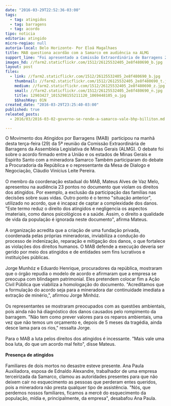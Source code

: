 ```yaml
---
date: "2016-03-29T22:52:36-03:00"
tags:
  - tag: atingidos
  - tag: barragens
  - tag: acordo
tipo: noticia
editoria: atingido
micro-regiao: null
autoria-local: Belo Horizonte- Por Eloá Magalhaes
title: MAB questiona acordão com a Samarco em audiência na ALMG
support_line: "Foi apresentado a Comissão Extraordinária de Barragens 23 pontos que violam os direitos humanos "
images_hd: //farm2.staticflickr.com/1512/26125532405_2e8f480690_b.jpg
layout: post
files:
  - link: //farm2.staticflickr.com/1512/26125532405_2e8f480690_b.jpg
    thumbnail: //farm2.staticflickr.com/1512/26125532405_2e8f480690_t.jpg
    medium: //farm2.staticflickr.com/1512/26125532405_2e8f480690_z.jpg
    small: //farm2.staticflickr.com/1512/26125532405_2e8f480690_n.jpg
    title: 12903427_1015298155211120_1069448105_o.jpg
    $$hashKey: 01N
created_date: "2016-03-29T23:25:40-03:00"
published: true
releated_posts:
  - 2016/03/2016-03-02-governo-se-rende-a-samarco-vale-bhp-billiton.md

---
```

<p>O Movimento dos Atingidos por Barragens (MAB)&nbsp; participou na manh&atilde; desta ter&ccedil;a-feira (29) da 5&ordf; reuni&atilde;o da Comiss&atilde;o Extraordin&aacute;ria de Barragens da Assembleia Legislativa de Minas Gerais (ALMG). O debate foi sobre o acordo firmado entre a Uni&atilde;o e os estados de Minas Gerais e Esp&iacute;rito Santo com a mineradora Samarco Tamb&eacute;m participaram do debate a Procuradoria da Rep&uacute;blica e o representante da Mesa de Dialogo e Negocia&ccedil;&atilde;o, Cl&aacute;udio Vin&iacute;cius Leite Pereira.<br />
<br />
O membro da coordena&ccedil;&atilde;o estadual do MAB, Mateus Alves de Vaz Melo, apresentou na audi&ecirc;ncia 23 pontos no documento que violam os direitos dos atingidos. Por exemplo, a exclus&atilde;o da participa&ccedil;&atilde;o das fam&iacute;lias nas decis&otilde;es sobre suas vidas. Outro ponto &eacute; o termo &quot;situa&ccedil;&atilde;o anterior&quot;, utilizado no acordo, que &eacute; incapaz de captar a complexidade dos danos. &quot;Este termo reduz o direito dos atingidos e negligencia os aspectos imateriais, como danos psicol&oacute;gicos e a sa&uacute;de. Assim, o direito a qualidade de vida da popula&ccedil;&atilde;o &eacute; ignorada neste documento&quot;, afirma Mateus.&nbsp;<br />
<br />
A organiza&ccedil;&atilde;o acredita que a cria&ccedil;&atilde;o de uma funda&ccedil;&atilde;o privada, coordenada pelas pr&oacute;prias mineradoras, inviabiliza a condu&ccedil;&atilde;o do processo de indeniza&ccedil;&atilde;o, repara&ccedil;&atilde;o e mitiga&ccedil;&atilde;o dos danos, o que fortalece as viola&ccedil;&otilde;es dos direitos humanos. O MAB defende a execu&ccedil;&atilde;o deveria ser gerido por meio dos atingidos e de entidades sem fins lucrativos e institui&ccedil;&otilde;es p&uacute;blicas.&nbsp;<br />
<br />
Jorge Munh&oacute;z e Eduardo Henrique, procuradores da rep&uacute;blica, mostraram que o &oacute;rg&atilde;o repudia o modelo de acordo e afirmaram que a empresa se preocupa com blindagem patrimonial. Eles pretendem colocar fim a A&ccedil;&atilde;o Civil P&uacute;blica que viabiliza a homologa&ccedil;&atilde;o do documento. &quot;Acreditamos que a formula&ccedil;&atilde;o do acordo seja para a mineradora dar continuidade imediata a extra&ccedil;&atilde;o de min&eacute;rio,&quot;, afirmou Jorge Minh&oacute;z.<br />
<br />
Os representantes se mostraram preocupados com as quest&otilde;es ambientais, pois ainda n&atilde;o h&aacute; diagn&oacute;stico dos danos causados pelo rompimento da barragem. &quot;N&atilde;o tem como prever valores para os reparos ambientais, uma vez que n&atilde;o temos um or&ccedil;amento e, depois de 5 meses da trag&eacute;dia, ainda desce lama para os rios,&quot; ressalta Jorge.&nbsp;<br />
<br />
Para o MAB a luta pelos direitos dos atingidos &eacute; incessante. &quot;Mais vale uma boa luta, do que um acordo mal feito&quot;, disse Mateus.&nbsp;<br />
<br />
<strong>Presen&ccedil;a de atingidos</strong><br />
<br />
Familiares de dois mortos no desastre esteve presente. Ana Paula Auxiliadora, esposa de Ednaldo Alexandre, trabalhador de uma empresa terceirizada da Samarco, clamou as autoridades presentes para que n&atilde;o deixem cair no esquecimento as pessoas que perderam entes queridos, pois a mineradora n&atilde;o presta qualquer tipo de assist&ecirc;ncia. &quot;N&oacute;s, que perdemos nossos familiares, ficamos a merc&ecirc; do esquecimento da popula&ccedil;&atilde;o, m&iacute;dia e, principalmente, da empresa&quot;, desabafou Ana Paula.&nbsp;</p>
